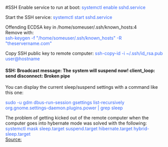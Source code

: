#SSH
Enable service to run at boot:
  <span style="color: #3366ff;">systemctl enable sshd.service</span><br />

Start the SSH service:
  <span style="color: #3366ff;">systemctl start sshd.service</span><br />

Offending ECDSA key in /home/someuser/.ssh/known_hosts:4<br />
  Remove with:<br />
  <span style="color: #3366ff;">ssh-keygen -f "/home/someuser/.ssh/known_hosts" -R "theservername.com"</span><br />

Copy SSH public key to remote computer:
  <span style="color: #3366ff;">ssh-copy-id -i ~/.ssh/id_rsa.pub user@hostname</span><br />

#### SSH: Broadcast message: The system will suspend now! client_loop: send disconnect: Broken pipe
You can display the current sleep/suspend settings with a command like this one:

<span style="color: #3366ff;">sudo -u gdm dbus-run-session gsettings list-recursively org.gnome.settings-daemon.plugins.power | grep sleep</span><br />

The problem of getting kicked out of the remote computer when the computer goes into hybernate mode was solved with the following:<br />
<span style="color: #3366ff;">systemctl mask sleep.target suspend.target hibernate.target hybrid-sleep.target</span><br />
[Source:](https://pagure.io/fedora-workstation/issue/360)<br />

